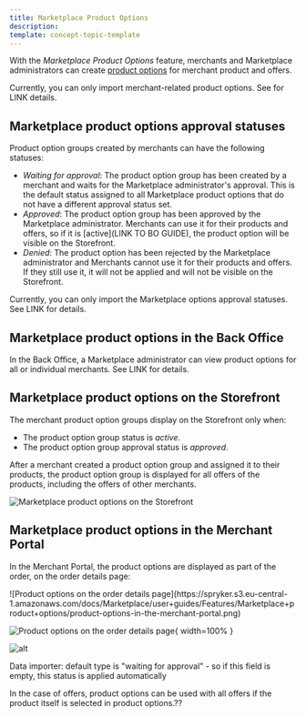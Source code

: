 ```yaml
---
title: Marketplace Product Options
description: 
template: concept-topic-template
---
```


With the *Marketplace Product Options* feature, merchants and Marketplace administrators can create [product options](https://documentation.spryker.com/docs/product-options-feature-overview) for merchant product and offers.

Currently, you can only import merchant-related product options. See for LINK details.

## Marketplace product options approval statuses
Product option groups created by merchants can have the following statuses:

* *Waiting for approval*: The product option group has been created by a merchant and waits for the Marketplace administrator's approval. This is the default status assigned to all Marketplace product options that do not have a different approval status set.
* *Approved*: The product option group has been approved by the Marketplace administrator. Merchants can use it for their products and offers, so if it is [active](LINK TO BO GUIDE), the product option will be visible on the Storefront.
* *Denied*: The product option has been rejected by the Marketplace administrator and Merchants cannot use it for their products and offers. If they still use it, it will not be applied and will not be visible on the Storefront.

Currently, you can only import the Marketplace options approval statuses. See LINK for details.

## Marketplace product options in the Back Office
In the Back Office, a Marketplace administrator can view product options for all or individual merchants. See LINK for details.

## Marketplace product options on the Storefront

The merchant product option groups display on the Storefront only when: 
* The product option group status is *active*.
* The product option group approval status is *approved*.

After a merchant created a product option group and assigned it to their products, the product option group is displayed for all offers of the products, including the offers of other merchants.

![Marketplace product options on the Storefront](https://spryker.s3.eu-central-1.amazonaws.com/docs/Marketplace/user+guides/Features/Marketplace+product+options/merchant-prodcut-options-on-the-storefront.png)

## Marketplace product options in the Merchant Portal

In the Merchant Portal, the product options are displayed as part of the order, on the order details page:

<div class=".width-100">
    ![Product options on the order details page](https://spryker.s3.eu-central-1.amazonaws.com/docs/Marketplace/user+guides/Features/Marketplace+product+options/product-options-in-the-merchant-portal.png)

 </div>

![Product options on the order details page](https://spryker.s3.eu-central-1.amazonaws.com/docs/Marketplace/user+guides/Features/Marketplace+product+options/product-options-in-the-merchant-portal.png){ width=100% }

<img src="[src](https://spryker.s3.eu-central-1.amazonaws.com/docs/Marketplace/user+guides/Features/Marketplace+product+options/product-options-in-the-merchant-portal.png)" alt="alt" class="width-100">

Data importer: default type is "waiting for approval" - so if this field is empty, this status is applied automatically


In the case of offers, product options can be used with all offers if the product itself is selected in product options.??
